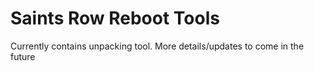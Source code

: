 # Saints Row Reboot Tools

Currently contains unpacking tool. More details/updates to come in the future
